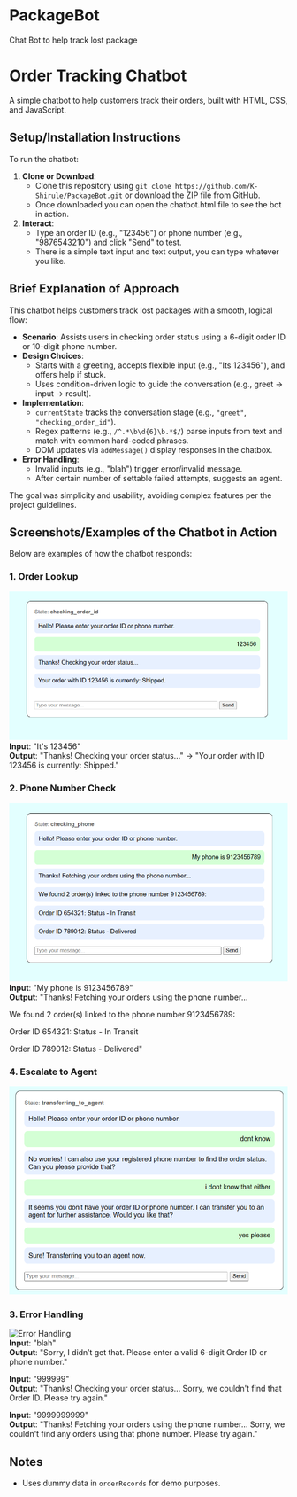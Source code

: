 # PackageBot
Chat Bot to help track lost package

# Order Tracking Chatbot

A simple chatbot to help customers track their orders, built with HTML, CSS, and JavaScript.

## Setup/Installation Instructions
To run the chatbot:
1. **Clone or Download**: 
   - Clone this repository using `git clone https://github.com/K-Shirule/PackageBot.git` or download the ZIP file from GitHub.
   - Once downloaded you can open the chatbot.html file to see the bot in action.
3. **Interact**:
   - Type an order ID (e.g., "123456") or phone number (e.g., "9876543210") and click "Send" to test.
   - There is a simple text input and text output, you can type whatever you like.

## Brief Explanation of Approach
This chatbot helps customers track lost packages with a smooth, logical flow:
- **Scenario**: Assists users in checking order status using a 6-digit order ID or 10-digit phone number.
- **Design Choices**: 
  - Starts with a greeting, accepts flexible input (e.g., "Its 123456"), and offers help if stuck.
  - Uses condition-driven logic to guide the conversation (e.g., greet → input → result).
- **Implementation**: 
  - `currentState` tracks the conversation stage (e.g., `"greet"`, `"checking_order_id"`).
  - Regex patterns (e.g., `/^.*\b\d{6}\b.*$/`) parse inputs from text and match with common hard-coded phrases.
  - DOM updates via `addMessage()` display responses in the chatbox.
- **Error Handling**: 
  - Invalid inputs (e.g., "blah") trigger error/invalid message.
  - After certain number of settable failed attempts, suggests an agent.

The goal was simplicity and usability, avoiding complex features per the project guidelines.

## Screenshots/Examples of the Chatbot in Action
Below are examples of how the chatbot responds:

### 1. Order Lookup
![Order Lookup](screenshots/valid-order-search.png)  
**Input**: "It's 123456"  
**Output**: "Thanks! Checking your order status..." → "Your order with ID 123456 is currently: Shipped."

### 2. Phone Number Check
![Phone Check](screenshots/valid-phone-search.png)  
**Input**: "My phone is 9123456789"  
**Output**: "Thanks! Fetching your orders using the phone number...

We found 2 order(s) linked to the phone number 9123456789:

Order ID 654321: Status - In Transit

Order ID 789012: Status - Delivered"

### 4. Escalate to Agent
![Agent Testing](screenshots/agent-testing.png)  

### 3. Error Handling
![Error Handling](screenshots/error-handling.png)  
**Input**: "blah"  
**Output**: "Sorry, I didn’t get that. Please enter a valid 6-digit Order ID or phone number."

**Input**: "999999"  
**Output**: "Thanks! Checking your order status...
Sorry, we couldn't find that Order ID. Please try again."

**Input**: "9999999999"  
**Output**: "Thanks! Fetching your orders using the phone number...
Sorry, we couldn't find any orders using that phone number. Please try again."

## Notes
- Uses dummy data in `orderRecords` for demo purposes.
